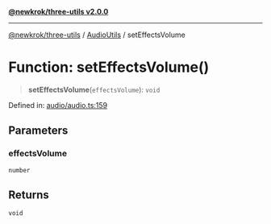 [**@newkrok/three-utils v2.0.0**](../../../../README.md)

***

[@newkrok/three-utils](../../../../globals.md) / [AudioUtils](../README.md) / setEffectsVolume

# Function: setEffectsVolume()

> **setEffectsVolume**(`effectsVolume`): `void`

Defined in: [audio/audio.ts:159](https://github.com/NewKrok/three-utils/blob/8b62813b0bd4d9cac17cb2423f600f7f4b2f5818/src/audio/audio.ts#L159)

## Parameters

### effectsVolume

`number`

## Returns

`void`
